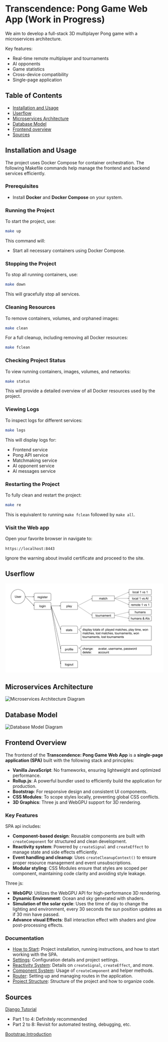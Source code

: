 # Transcendence: Pong Game Web App (Work in Progress)

We aim to develop a full-stack 3D multiplayer Pong game with a microservices architecture.

Key features:

- Real-time remote multiplayer and tournaments
- AI opponents
- Game statistics
- Cross-device compatibility
- Single-page application

## Table of Contents

- [Installation and Usage](#installation-and-usage)
- [Userflow](#userflow)
- [Microservices Architecture](#microservices-architecture)
- [Database Model](#database-model)
- [Frontend overview](#frontend-overview)
- [Sources](#sources)

## Installation and Usage

The project uses Docker Compose for container orchestration. The following Makefile commands help manage the frontend and backend services efficiently.

### Prerequisites

- Install **Docker** and **Docker Compose** on your system.

### Running the Project

To start the project, use:

```sh
make up
```

This command will:

- Start all necessary containers using Docker Compose.

### Stopping the Project

To stop all running containers, use:

```sh
make down
```

This will gracefully stop all services.

### Cleaning Resources

To remove containers, volumes, and orphaned images:

```sh
make clean
```

For a full cleanup, including removing all Docker resources:

```sh
make fclean
```

### Checking Project Status

To view running containers, images, volumes, and networks:

```sh
make status
```

This will provide a detailed overview of all Docker resources used by the project.

### Viewing Logs

To inspect logs for different services:

```sh
make logs
```

This will display logs for:

- Frontend service
- Pong API service
- Matchmaking service
- AI opponent service
- AI messages service

### Restarting the Project

To fully clean and restart the project:

```sh
make re
```

This is equivalent to running `make fclean` followed by `make all`.

### Visit the Web app

Open your favorite browser in navigate to:

`https://localhost:8443`

Ignore the warning about invalid certificate and proceed to the site.

## Userflow

<picture>
  <source media="(prefers-color-scheme: light)" srcset="diagrams/userflow.svg">
  <source media="(prefers-color-scheme: dark)" srcset="diagrams/userflow_dark.svg">
  <img alt="Userflow Diagram" src="diagrams/userflow.svg">
</picture>

## Microservices Architecture

<picture>
  <source media="(prefers-color-scheme: light)" srcset="diagrams/microservices.svg">
  <source media="(prefers-color-scheme: dark)" srcset="diagrams/microservices_dark.svg">
  <img alt="Microservices Architecture Diagram" src="diagrams/microservices_architecture.svg">
</picture>

## Database Model

<picture>
  <source media="(prefers-color-scheme: light)" srcset="diagrams/databases.svg">
  <source media="(prefers-color-scheme: dark)" srcset="diagrams/databases_dark.svg">
  <img alt="Database Model Diagram" src="diagrams/database_model.svg">
</picture>

## Frontend Overview

The frontend of the **Transcendence: Pong Game Web App** is a **single-page application (SPA)** built with the following stack and principles:

- **Vanilla JavaScript**: No frameworks, ensuring lightweight and optimized performance.
- **Rollup.js**: A powerful bundler used to efficiently build the application for production.
- **Bootstrap**: For responsive design and consistent UI components.
- **CSS Modules**: To scope styles locally, preventing global CSS conflicts.
- **3D Graphics**: Three js and WebGPU support for 3D rendering.

### Key Features

SPA api includes:

- **Component-based design**: Reusable components are built with `createComponent` for structured and clean development.
- **Reactivity system**: Powered by `createSignal` and `createEffect` to manage state and side effects efficiently.
- **Event handling and cleanup**: Uses `createCleanupContext()` to ensure proper resource management and event unsubscriptions.
- **Modular styling**: CSS Modules ensure that styles are scoped per component, maintaining code clarity and avoiding style leakage.

Three js:

- **WebGPU**: Utilizes the WebGPU API for high-performance 3D rendering.
- **Dynamic Environment**: Ocean and sky generated with shaders.
- **Simulation of the solar cycle**: Uses the time of day to change the lighting and environment, every 30 seconds the sun position updates as if 30 min have passed.
- **Advance visual Effects**: Ball interaction effect with shaders and glow post-processing effects.

### Documentation

- [How to Start](frontend/docs/HowToStart.md): Project installation, running instructions, and how to start working with the SPA.
- [Settings](frontend/docs/Settings.md): Configuration details and project settings.
- [Reactivity System](frontend/docs/ReactivitySystem.md): Details on `createSignal`, `createEffect`, and more.
- [Component System](frontend/docs/ComponentSystem.md): Usage of `createComponent` and helper methods.
- [Router](frontend/docs/Router.md): Setting up and managing routes in the application.
- [Project Structure](frontend/docs/ProjectStructure.md): Structure of the project and how to organize code.

## Sources

[Django Tutorial](https://docs.djangoproject.com/en/.1/intro/tutorial01/)

- Part 1 to 4: Definitely recommended
- Part 2 to 8: Revisit for automated testing, debugging, etc.

[Bootstrap Introduction](https://getbootstrap.com/docs/5.3/getting-started/introduction/)
